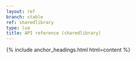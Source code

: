 ```yaml
---
layout: ref
branch: stable
ref: sharedlibrary
type: lua
title: API reference (sharedlibrary)
---
```

{% include anchor_headings.html html=content %}